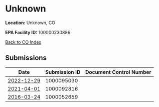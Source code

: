 # Unknown

**Location:** Unknown, CO

**EPA Facility ID:** 100000230886

[Back to CO Index](../../index.md)

## Submissions

| Date | Submission ID | Document Control Number |
|------|--------------|-------------------------|
| [2022-12-29](submissions/1000095030.md) | 1000095030 |  |
| [2021-04-01](submissions/1000092816.md) | 1000092816 |  |
| [2016-03-24](submissions/1000052659.md) | 1000052659 |  |
